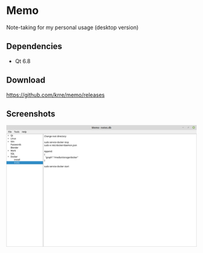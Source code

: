 # Memo
Note-taking for my personal usage (desktop version)

## Dependencies
- Qt 6.8

## Download
https://github.com/krre/memo/releases

## Screenshots
![Screenshot](/images/screenshot-1.png?raw=true)
